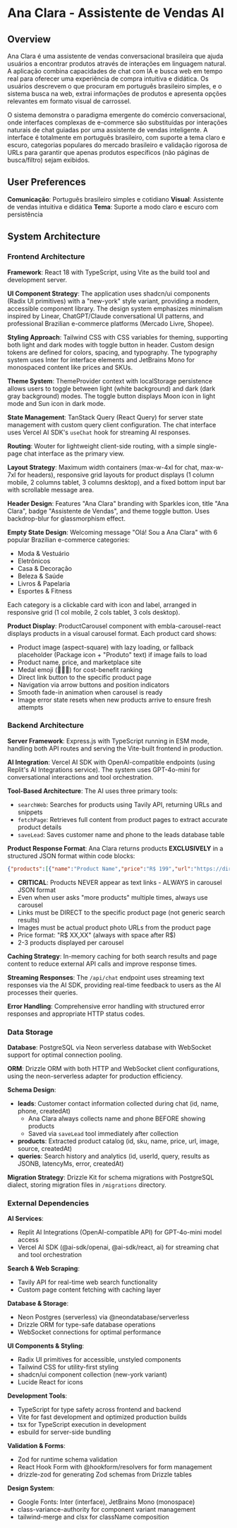 # Ana Clara - Assistente de Vendas AI

## Overview

Ana Clara é uma assistente de vendas conversacional brasileira que ajuda usuários a encontrar produtos através de interações em linguagem natural. A aplicação combina capacidades de chat com IA e busca web em tempo real para oferecer uma experiência de compra intuitiva e didática. Os usuários descrevem o que procuram em português brasileiro simples, e o sistema busca na web, extrai informações de produtos e apresenta opções relevantes em formato visual de carrossel.

O sistema demonstra o paradigma emergente do comércio conversacional, onde interfaces complexas de e-commerce são substituídas por interações naturais de chat guiadas por uma assistente de vendas inteligente. A interface é totalmente em português brasileiro, com suporte a tema claro e escuro, categorias populares do mercado brasileiro e validação rigorosa de URLs para garantir que apenas produtos específicos (não páginas de busca/filtro) sejam exibidos.

## User Preferences

**Comunicação**: Português brasileiro simples e cotidiano
**Visual**: Assistente de vendas intuitiva e didática
**Tema**: Suporte a modo claro e escuro com persistência

## System Architecture

### Frontend Architecture

**Framework**: React 18 with TypeScript, using Vite as the build tool and development server.

**UI Component Strategy**: The application uses shadcn/ui components (Radix UI primitives) with a "new-york" style variant, providing a modern, accessible component library. The design system emphasizes minimalism inspired by Linear, ChatGPT/Claude conversational UI patterns, and professional Brazilian e-commerce platforms (Mercado Livre, Shopee).

**Styling Approach**: Tailwind CSS with CSS variables for theming, supporting both light and dark modes with toggle button in header. Custom design tokens are defined for colors, spacing, and typography. The typography system uses Inter for interface elements and JetBrains Mono for monospaced content like prices and SKUs.

**Theme System**: ThemeProvider context with localStorage persistence allows users to toggle between light (white background) and dark (dark gray background) modes. The toggle button displays Moon icon in light mode and Sun icon in dark mode.

**State Management**: TanStack Query (React Query) for server state management with custom query client configuration. The chat interface uses Vercel AI SDK's `useChat` hook for streaming AI responses.

**Routing**: Wouter for lightweight client-side routing, with a simple single-page chat interface as the primary view.

**Layout Strategy**: Maximum width containers (max-w-4xl for chat, max-w-7xl for headers), responsive grid layouts for product displays (1 column mobile, 2 columns tablet, 3 columns desktop), and a fixed bottom input bar with scrollable message area.

**Header Design**: Features "Ana Clara" branding with Sparkles icon, title "Ana Clara", badge "Assistente de Vendas", and theme toggle button. Uses backdrop-blur for glassmorphism effect.

**Empty State Design**: Welcoming message "Olá! Sou a Ana Clara" with 6 popular Brazilian e-commerce categories:
- Moda & Vestuário
- Eletrônicos
- Casa & Decoração
- Beleza & Saúde
- Livros & Papelaria
- Esportes & Fitness

Each category is a clickable card with icon and label, arranged in responsive grid (1 col mobile, 2 cols tablet, 3 cols desktop).

**Product Display**: ProductCarousel component with embla-carousel-react displays products in a visual carousel format. Each product card shows:
- Product image (aspect-square) with lazy loading, or fallback placeholder (Package icon + "Produto" text) if image fails to load
- Product name, price, and marketplace site
- Medal emoji (🥇🥈🥉) for cost-benefit ranking
- Direct link button to the specific product page
- Navigation via arrow buttons and position indicators
- Smooth fade-in animation when carousel is ready
- Image error state resets when new products arrive to ensure fresh attempts

### Backend Architecture

**Server Framework**: Express.js with TypeScript running in ESM mode, handling both API routes and serving the Vite-built frontend in production.

**AI Integration**: Vercel AI SDK with OpenAI-compatible endpoints (using Replit's AI Integrations service). The system uses GPT-4o-mini for conversational interactions and tool orchestration.

**Tool-Based Architecture**: The AI uses three primary tools:
- `searchWeb`: Searches for products using Tavily API, returning URLs and snippets
- `fetchPage`: Retrieves full content from product pages to extract accurate product details
- `saveLead`: Saves customer name and phone to the leads database table

**Product Response Format**: Ana Clara returns products **EXCLUSIVELY** in a structured JSON format within code blocks:
```json
{"products":[{"name":"Product Name","price":"R$ 199","url":"https://direct-product-link","image":"https://product-image.jpg","site":"Shopee","emoji":"🥇"}]}
```
- **CRITICAL**: Products NEVER appear as text links - ALWAYS in carousel JSON format
- Even when user asks "more products" multiple times, always use carousel
- Links must be DIRECT to the specific product page (not generic search results)
- Images must be actual product photo URLs from the product page
- Price format: "R$ XX,XX" (always with space after R$)
- 2-3 products displayed per carousel

**Caching Strategy**: In-memory caching for both search results and page content to reduce external API calls and improve response times.

**Streaming Responses**: The `/api/chat` endpoint uses streaming text responses via the AI SDK, providing real-time feedback to users as the AI processes their queries.

**Error Handling**: Comprehensive error handling with structured error responses and appropriate HTTP status codes.

### Data Storage

**Database**: PostgreSQL via Neon serverless database with WebSocket support for optimal connection pooling.

**ORM**: Drizzle ORM with both HTTP and WebSocket client configurations, using the neon-serverless adapter for production efficiency.

**Schema Design**:
- **leads**: Customer contact information collected during chat (id, name, phone, createdAt)
  - Ana Clara always collects name and phone BEFORE showing products
  - Saved via `saveLead` tool immediately after collection
- **products**: Extracted product catalog (id, sku, name, price, url, image, source, createdAt)
- **queries**: Search history and analytics (id, userId, query, results as JSONB, latencyMs, error, createdAt)

**Migration Strategy**: Drizzle Kit for schema migrations with PostgreSQL dialect, storing migration files in `/migrations` directory.

### External Dependencies

**AI Services**:
- Replit AI Integrations (OpenAI-compatible API) for GPT-4o-mini model access
- Vercel AI SDK (@ai-sdk/openai, @ai-sdk/react, ai) for streaming chat and tool orchestration

**Search & Web Scraping**:
- Tavily API for real-time web search functionality
- Custom page content fetching with caching layer

**Database & Storage**:
- Neon Postgres (serverless) via @neondatabase/serverless
- Drizzle ORM for type-safe database operations
- WebSocket connections for optimal performance

**UI Components & Styling**:
- Radix UI primitives for accessible, unstyled components
- Tailwind CSS for utility-first styling
- shadcn/ui component collection (new-york variant)
- Lucide React for icons

**Development Tools**:
- TypeScript for type safety across frontend and backend
- Vite for fast development and optimized production builds
- tsx for TypeScript execution in development
- esbuild for server-side bundling

**Validation & Forms**:
- Zod for runtime schema validation
- React Hook Form with @hookform/resolvers for form management
- drizzle-zod for generating Zod schemas from Drizzle tables

**Design System**:
- Google Fonts: Inter (interface), JetBrains Mono (monospace)
- class-variance-authority for component variant management
- tailwind-merge and clsx for className composition